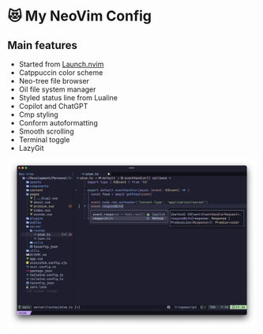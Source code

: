# 😻 My NeoVim Config

## Main features

* Started from [Launch.nvim](https://github.com/LunarVim/Launch.nvim)
* Catppuccin color scheme
* Neo-tree file browser
* Oil file system manager
* Styled status line from Lualine
* Copilot and ChatGPT
* Cmp styling
* Conform autoformatting
* Smooth scrolling
* Terminal toggle
* LazyGit

![Screenshot showing the nvim configuration](screenshot.png)
